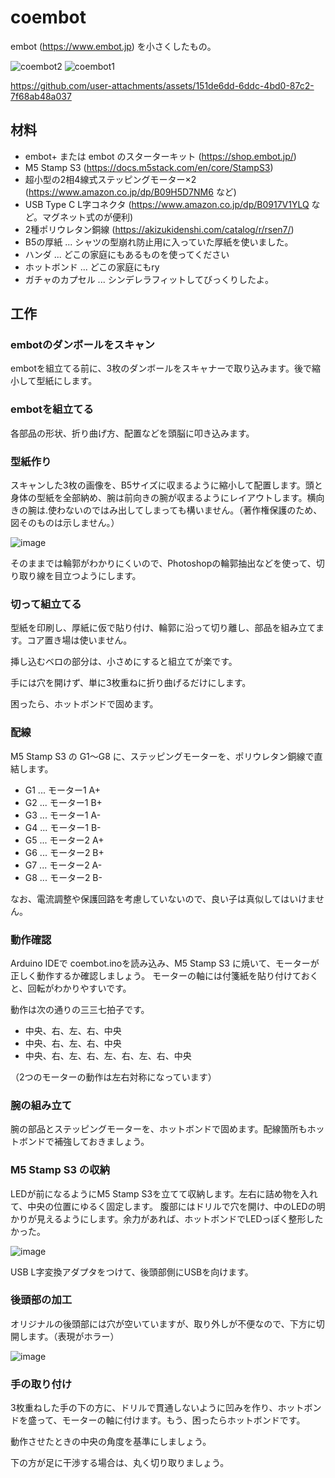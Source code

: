 # coembot
embot (https://www.embot.jp) を小さくしたもの。

![coembot2](https://github.com/user-attachments/assets/b6e74bfa-94d8-4a27-841c-bb74e5ddc023)
![coembot1](https://github.com/user-attachments/assets/d0e1dfe9-09a2-4bf9-9784-fe0d00b67944)

https://github.com/user-attachments/assets/151de6dd-6ddc-4bd0-87c2-7f68ab48a037

## 材料
- embot+ または embot のスターターキット (https://shop.embot.jp/)
- M5 Stamp S3 (https://docs.m5stack.com/en/core/StampS3)
- 超小型の2相4線式ステッピングモーター×2 (https://www.amazon.co.jp/dp/B09H5D7NM6 など)
- USB Type C L字コネクタ (https://www.amazon.co.jp/dp/B0917V1YLQ など。マグネット式のが便利)
- 2種ポリウレタン銅線 (https://akizukidenshi.com/catalog/r/rsen7/)
- B5の厚紙 ... シャツの型崩れ防止用に入っていた厚紙を使いました。
- ハンダ ... どこの家庭にもあるものを使ってください
- ホットボンド ... どこの家庭にもry
- ガチャのカプセル ... シンデレラフィットしてびっくりしたよ。

## 工作

### embotのダンボールをスキャン
embotを組立てる前に、3枚のダンボールをスキャナーで取り込みます。後で縮小して型紙にします。

### embotを組立てる
各部品の形状、折り曲げ方、配置などを頭脳に叩き込みます。

### 型紙作り
スキャンした3枚の画像を、B5サイズに収まるように縮小して配置します。頭と身体の型紙を全部納め、腕は前向きの腕が収まるようにレイアウトします。横向きの腕は.使わないのではみ出してしまっても構いません。（著作権保護のため、図そのものは示しません。）

![image](https://github.com/user-attachments/assets/13cf1b22-1b8c-4fd4-9181-e4ade29e0811)

そのままでは輪郭がわかりにくいので、Photoshopの輪郭抽出などを使って、切り取り線を目立つようにします。

### 切って組立てる
型紙を印刷し、厚紙に仮で貼り付け、輪郭に沿って切り離し、部品を組み立てます。コア置き場は使いません。

挿し込むベロの部分は、小さめにすると組立てが楽です。

手には穴を開けず、単に3枚重ねに折り曲げるだけにします。

困ったら、ホットボンドで固めます。

### 配線
M5 Stamp S3 の G1〜G8 に、ステッピングモーターを、ポリウレタン銅線で直結します。
- G1 ... モーター1 A+
- G2 ... モーター1 B+
- G3 ... モーター1 A-
- G4 ... モーター1 B-
- G5 ... モーター2 A+
- G6 ... モーター2 B+
- G7 ... モーター2 A-
- G8 ... モーター2 B-

なお、電流調整や保護回路を考慮していないので、良い子は真似してはいけません。

### 動作確認

Arduino IDEで coembot.inoを読み込み、M5 Stamp S3 に焼いて、モーターが正しく動作するか確認しましょう。
モーターの軸には付箋紙を貼り付けておくと、回転がわかりやすいです。

動作は次の通りの三三七拍子です。
- 中央、右、左、右、中央
- 中央、右、左、右、中央
- 中央、右、左、右、左、右、左、右、中央

（2つのモーターの動作は左右対称になっています）


### 腕の組み立て
腕の部品とステッピングモーターを、ホットボンドで固めます。配線箇所もホットボンドで補強しておきましょう。

### M5 Stamp S3 の収納
LEDが前になるようにM5 Stamp S3を立てて収納します。左右に詰め物を入れて、中央の位置にゆるく固定します。
腹部にはドリルで穴を開け、中のLEDの明かりが見えるようにします。余力があれば、ホットボンドでLEDっぽく整形したかった。

![image](https://github.com/user-attachments/assets/f61f8598-6005-4895-b1f4-ddb95c1a9ec3)

USB L字変換アダプタをつけて、後頭部側にUSBを向けます。

### 後頭部の加工
オリジナルの後頭部には穴が空いていますが、取り外しが不便なので、下方に切開します。（表現がホラー）

![image](https://github.com/user-attachments/assets/8445b228-6d12-47c6-b414-878956bd7ed0)

### 手の取り付け
3枚重ねした手の下の方に、ドリルで貫通しないように凹みを作り、ホットボンドを盛って、モーターの軸に付けます。もう、困ったらホットボンドです。

動作させたときの中央の角度を基準にしましょう。

下の方が足に干渉する場合は、丸く切り取りましょう。










